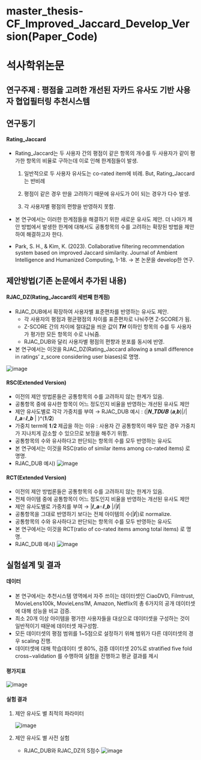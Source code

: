 # master_thesis-CF_Improved_Jaccard_Develop_Version(Paper_Code)

# 석사학위논문
## 연구주제 : 평점을 고려한 개선된 자카드 유사도 기반 사용자 협업필터링 추천시스템

## 연구동기
#### Rating_Jaccard

- Rating_Jaccard는 두 사용자 간의 평점이 같은 항목의 개수를 두 사용자가 같이 평가한 항목의 비율로 구하는데 이로 인해 한계점들이 발생.

  1) 일반적으로 두 사용자 유사도는 co-rated item에 비례. But, Rating_Jaccard는 반비례

  2) 평점이 같은 경우 만을 고려하기 때문에 유사도가 0이 되는 경우가 다수 발생.

  3) 각 사용자별 평점의 편향을 반영하지 못함.

- 본 연구에서는 이러한 한계점들을 해결하기 위한 새로운 유사도 제안. 더 나아가 제안 방법에서 발생한 한계에 대해서도 공통항목의 수를 고려하는 확장된 방법을 제안하여 해결하고자 한다.  
- Park, S. H., & Kim, K. (2023). Collaborative filtering recommendation system based on improved Jaccard similarity. Journal of Ambient Intelligence and Humanized Computing, 1-18. -> 본 논문을 develop한 연구.

## 제안방법(기존 논문에서 추가된 내용)
#### RJAC_DZ(Rating_Jaccard의 세번째 한계점)
- RJAC_DUB에서 확장하여 사용자별 표준편차를 반영하는 유사도 제안.
  - 각 사용자의 평점과 평균평점의 차이를 표준편차로 나눠주면 Z-SCORE가 됨.
  - Z-SCORE 간의 차이에 절대값을 씌운 값이 𝑻𝑯 이하인 항목의 수를 두 사용자가 평가한 모든 항목의 수로 나눠줌.
  - RJAC_DUB와 달리 사용자별 평점의 편향과 분포를 동시에 반영.
- 본 연구에서는 이것을 RJAC_DZ(Rating_Jaccard allowing a small difference in ratings’ z_score considering user biases)로 명명.
  
![image](https://github.com/soonhp/master_thesis-CF_Improved_Jaccard_Develop_Version/assets/73877159/27463a5f-b866-43dd-a761-18805d39cbbd)

#### RSC(Extended Version)
- 이전의 제안 방법론들은 공통항목의 수를 고려하지 않는 한계가 있음.
- 공통항목 중에 유사한 항목이 어느 정도인지 비율을 반영하는 개선된 유사도 제안
- 제안 유사도별로 각각 가중치를 부여 → RJAC_DUB 예시 :  (|𝑵_𝑻𝑫𝑼𝑩 (𝒂,𝒃)|/|𝑰_𝒂∩𝑰_𝒃 | )^(𝟏/𝟐)
- 가중치 term에 𝟏/𝟐 제곱을 하는 이유 : 사용자 간 공통항목이 매우 많은 경우 가중치가 지나치게 감소할 수 있으므로 보정을 해주기 위함.
- 공통항목의 수와 유사하다고 판단되는 항목의 수를 모두 반영하는 유사도
- 본 연구에서는 이것을 RSC(ratio of similar items among co-rated items) 로 명명.
- RJAC_DUB 예시)
![image](https://github.com/soonhp/master_thesis-CF_Improved_Jaccard_Develop_Version/assets/73877159/fc4bc1dd-294a-4f08-a39a-7b1e3d8f6262)

#### RCT(Extended Version)
- 이전의 제안 방법론들은 공통항목의 수를 고려하지 않는 한계가 있음.
- 전체 아이템 중에 공통항목이 어느 정도인지 비율을 반영하는 개선된 유사도 제안
- 제안 유사도별로 가중치를 부여 → |𝑰_𝒂∩𝑰_𝒃 |/|𝑰|
- 공통항목을 그대로 반영하기 보다는 전체 아이템의 수(|𝑰|)로 normalize.
- 공통항목의 수와 유사하다고 판단되는 항목의 수를 모두 반영하는 유사도
- 본 연구에서는 이것을 RCT(ratio of co-rated items among total items) 로 명명.
- RJAC_DUB 예시)
![image](https://github.com/soonhp/master_thesis-CF_Improved_Jaccard_Develop_Version/assets/73877159/f19fc53c-801f-4265-b65b-afc7985495e5)

## 실험설계 및 결과

#### 데이터
- 본 연구에서는 추천시스템 영역에서 자주 쓰이는 데이터셋인 CiaoDVD, Filmtrust, MovieLens100k, MovieLens1M, Amazon, Netflix의 총 6가지의 공개 데이터셋에 대해 성능을 비교 검증.
- 최소 20개 이상 아이템을 평가한 사용자들을 대상으로 데이터셋을 구성하는 것이 일반적이기 때문에 데이터셋 재구성함.
- 모든 데이터셋의 평점 범위를 1~5점으로 설정하기 위해 범위가 다른 데이터셋의 경우 scaling 진행.
- 데이터셋에 대해 학습데이터 셋 80%, 검증 데이터셋 20%로 stratified five fold cross−validation 를 수행하여 실험을 진행하고 평균 결과를 제시

#### 평가지표
![image](https://github.com/soonhp/master_thesis-CF_Improved_Jaccard_Develop_Version/assets/73877159/7cc11118-4155-4c29-8af9-08abf6b5736a)

#### 실험 결과
1) 제안 유사도 별 최적의 파라미터
   
   ![image](https://github.com/soonhp/master_thesis-CF_Improved_Jaccard_Develop_Version/assets/73877159/0c288efb-2c38-4a8d-8c12-eca907144c43)

3) 제안 유사도 별 사전 실험
   - RJAC_DUB와 RJAC_DZ의 S점수
     ![image](https://github.com/soonhp/master_thesis-CF_Improved_Jaccard_Develop_Version/assets/73877159/7902376c-a95e-4ba7-912f-cd14a98e9434)



